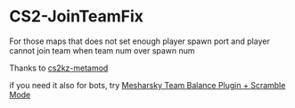 # CS2-JoinTeamFix

For those maps that does not set enough player spawn port and player cannot join team when team num over spawn num

Thanks to [cs2kz-metamod](https://github.com/KZGlobalTeam/cs2kz-metamod)

if you need it also for bots, try [Mesharsky Team Balance Plugin + Scramble Mode](https://github.com/Mesharsky/CS2-Advanced-TeamBalance)
